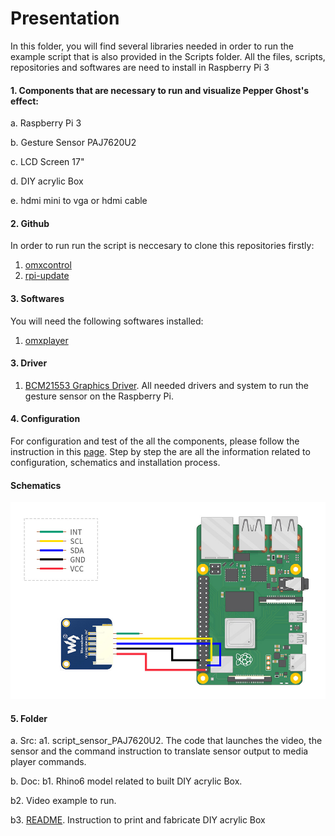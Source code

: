 # Presentation

In this folder, you will find several libraries needed in order to run the example script that is also provided in the Scripts folder.
All the files, scripts, repositories and softwares are need to install in Raspberry Pi 3


#### 1. Components that are necessary to run and visualize Pepper Ghost's effect:

a. Raspberry Pi 3

b. Gesture Sensor PAJ7620U2

c. LCD Screen 17"

d. DIY acrylic Box

e. hdmi mini to vga or hdmi cable


#### 2. Github

In order to run run the script is neccesary to clone this repositories firstly:

1. [omxcontrol](https://github.com/Douglas6/omxcontrol)
2. [rpi-update](https://github.com/Hexxeh/rpi-update)

#### 3. Softwares

You will need the following softwares installed:

1. [omxplayer](https://www.raspberrypi.org/documentation/raspbian/applications/omxplayer.md)

#### 3. Driver

1. [BCM21553 Graphics Driver](https://docs.broadcom.com/docs/12358546). All needed drivers and system to run the gesture sensor on the Raspberry Pi.

#### 4. Configuration
For configuration and test of the all the components, please follow the instruction in this [page](https://www.waveshare.com/wiki/PAJ7620U2_Gesture_Sensor). Step by step the are all the information related to configuration, schematics and installation process.
#### Schematics

![Schemtics](https://github.com/MRAC-IAAC/Hallucinating-Culture/blob/main/03_PRESENTATION/docs/PAJ7620U2-Pi-WS.jpg?raw=true)
#### 5. Folder
 
a. Src: 
a1. script_sensor_PAJ7620U2. The code that launches the video, the sensor and the command instruction to translate sensor output to media player commands.

b.  Doc:
b1. Rhino6 model related to built DIY acrylic Box.

b2. Video example to run.

b3. [README](https://github.com/MRAC-IAAC/Hallucinating-Culture/blob/main/03_PRESENTATION/docs/README.md). Instruction to print and fabricate DIY acrylic Box

